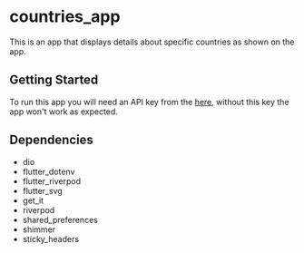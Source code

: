 # countries_app

This is an app that displays details about specific countries as shown on the app.

## Getting Started

To run this app you will need an API key from the [here](https://restfulcountries.com), without this key the app won't work as expected.

## Dependencies

- dio
- flutter_dotenv
- flutter_riverpod
- flutter_svg
- get_it
- riverpod
- shared_preferences
- shimmer
- sticky_headers


